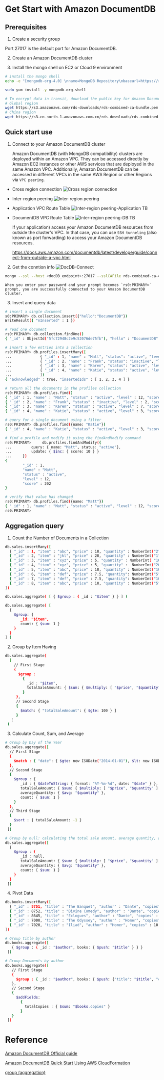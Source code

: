 # Get Start with Amazon DocumentDB
## Prerequisites
1. Create a security group

Port 27017 is the default port for Amazon DocumentDB.

2. Create an Amazon DocumentDB cluster

3. Install the mongo shell on EC2 or Cloud 9 environment
```bash
# install the mongo shell 
echo -e "[mongodb-org-4.0] \nname=MongoDB Repository\nbaseurl=https://repo.mongodb.org/yum/amazon/2013.03/mongodb-org/4.0/x86_64/\ngpgcheck=1 \nenabled=1 \ngpgkey=https://www.mongodb.org/static/pgp/server-4.0.asc" | sudo tee /etc/yum.repos.d/mongodb-org-4.0.repo

sudo yum install -y mongodb-org-shell

# To encrypt data in transit, download the public key for Amazon DocumentDB
# Global region
wget https://s3.amazonaws.com/rds-downloads/rds-combined-ca-bundle.pem
# China region
wget https://s3.cn-north-1.amazonaws.com.cn/rds-downloads/rds-combined-ca-cn-bundle.pem
```

## Quick start use
1. Connect to your Amazon DocumentDB cluster

    Amazon DocumentDB (with MongoDB compatibility) clusters are deployed within an Amazon VPC. They can be accessed directly by Amazon EC2 instances or other AWS services that are deployed in the same Amazon VPC. Additionally, Amazon DocumentDB can be accessed in different VPCs in the same AWS Region or other Regions via `VPC peering`.

- Cross region connection
![Cross region connection](images/cross-region-connection.png)

- Inter-region peering
![Inter-region peering](images/VPC-peering.png)

- Application VPC Route Table
![Inter-region peering-Application TB](images/requester-rt.png)

- DocumentDB VPC Route Table
![Inter-region peering-DB TB](images/db-rt.png)

    If your application) access your Amazon DocumentDB resources from outside the cluster's VPC. In that case, you can use `SSH tunneling` (also known as port forwarding) to access your Amazon DocumentDB resources. 

    https://docs.aws.amazon.com/documentdb/latest/developerguide/connect-from-outside-a-vpc.html

2. Get the conntion info
![DocDB-Connect](images/DocDB-Connect.png)

```bash
mongo --ssl --host <docDB_endpoint>:27017 --sslCAFile rds-combined-ca-cn-bundle.pem --username dbadmin --password <insertYourPassword>
```

    When you enter your password and your prompt becomes `rs0:PRIMARY>` prompt, you are successfully connected to your Amazon DocumentDB cluster. 

3. Insert and query data
```bash
# insert a single document
s0:PRIMARY> db.collection.insert({"hello":"DocumentDB"})
WriteResult({ "nInserted" : 1 })

# read one document 
rs0:PRIMARY> db.collection.findOne()
{ "_id" : ObjectId("5fc72948c2e9c52076de75fb"), "hello" : "DocumentDB" }

# insert a few entries into a collection
rs0:PRIMARY> db.profiles.insertMany([
...             { "_id" : 1, "name" : "Matt", "status": "active", "level": 12, "score":202},
...             { "_id" : 2, "name" : "Frank", "status": "inactive", "level": 2, "score":9},
...             { "_id" : 3, "name" : "Karen", "status": "active", "level": 7, "score":87},
...             { "_id" : 4, "name" : "Katie", "status": "active", "level": 3, "score":27}
...             ])
{ "acknowledged" : true, "insertedIds" : [ 1, 2, 3, 4 ] }

# return all the documents in the profiles collection
rs0:PRIMARY> db.profiles.find()
{ "_id" : 1, "name" : "Matt", "status" : "active", "level" : 12, "score" : 202 }
{ "_id" : 2, "name" : "Frank", "status" : "inactive", "level" : 2, "score" : 9 }
{ "_id" : 3, "name" : "Karen", "status" : "active", "level" : 7, "score" : 87 }
{ "_id" : 4, "name" : "Katie", "status" : "active", "level" : 3, "score" : 27 }

# query for a single document using a filter
rs0:PRIMARY> db.profiles.find({name: "Katie"})
{ "_id" : 4, "name" : "Katie", "status" : "active", "level" : 3, "score" : 27 }

# find a profile and modify it using the findAndModify command
rs0:PRIMARY>     db.profiles.findAndModify({
...         query: { name: "Matt", status: "active"},
...         update: { $inc: { score: 10 } }
...     })
{
        "_id" : 1,
        "name" : "Matt",
        "status" : "active",
        "level" : 12,
        "score" : 202
}

# verify that value has changed
rs0:PRIMARY> db.profiles.find({name: "Matt"})
{ "_id" : 1, "name" : "Matt", "status" : "active", "level" : 12, "score" : 212 }
rs0:PRIMARY>
```

## Aggregation query
1. Count the Number of Documents in a Collection
```bash
db.sales.insertMany([
  { "_id" : 1, "item" : "abc", "price" : 10, "quantity" : NumberInt("2"), "date" : ISODate("2014-03-01T08:00:00Z") },
  { "_id" : 2, "item" : "jkl", "price" : 20, "quantity" : NumberInt("1"), "date" : ISODate("2014-03-01T09:00:00Z") },
  { "_id" : 3, "item" : "xyz", "price" : 5, "quantity" : NumberInt( "10"), "date" : ISODate("2014-03-15T09:00:00Z") },
  { "_id" : 4, "item" : "xyz", "price" : 5, "quantity" :  NumberInt("20") , "date" : ISODate("2014-04-04T11:21:39.736Z") },
  { "_id" : 5, "item" : "abc", "price" : 10, "quantity" : NumberInt("10") , "date" : ISODate("2014-04-04T21:23:13.331Z") },
  { "_id" : 6, "item" : "def", "price" : 7.5, "quantity": NumberInt("5" ) , "date" : ISODate("2015-06-04T05:08:13Z") },
  { "_id" : 7, "item" : "def", "price" : 7.5, "quantity": NumberInt("10") , "date" : ISODate("2015-09-10T08:43:00Z") },
  { "_id" : 8, "item" : "abc", "price" : 10, "quantity" : NumberInt("5" ) , "date" : ISODate("2016-02-06T20:20:13Z") },
])

db.sales.aggregate( [ { $group : { _id : "$item" } } ] )

db.sales.aggregate( [
  {
    $group: {
       _id: "$item",
       count: { $sum: 1 }
    }
  }
] )

```

2. Group by Item Having
```bash
db.sales.aggregate(
  [
    // First Stage
    {
      $group :
        {
          _id : "$item",
          totalSaleAmount: { $sum: { $multiply: [ "$price", "$quantity" ] } }
        }
     },
     // Second Stage
     {
       $match: { "totalSaleAmount": { $gte: 100 } }
     }
   ]
 )
```

3. Calculate Count, Sum, and Average
```bash
# Group by Day of the Year
db.sales.aggregate([
  // First Stage
  {
    $match : { "date": { $gte: new ISODate("2014-01-01"), $lt: new ISODate("2015-01-01") } }
  },
  // Second Stage
  {
    $group : {
       _id : { $dateToString: { format: "%Y-%m-%d", date: "$date" } },
       totalSaleAmount: { $sum: { $multiply: [ "$price", "$quantity" ] } },
       averageQuantity: { $avg: "$quantity" },
       count: { $sum: 1 }
    }
  },
  // Third Stage
  {
    $sort : { totalSaleAmount: -1 }
  }
 ])

# Group by null: calculating the total sale amount, average quantity, and count of all documents in the collection
db.sales.aggregate([
  {
    $group : {
       _id : null,
       totalSaleAmount: { $sum: { $multiply: [ "$price", "$quantity" ] } },
       averageQuantity: { $avg: "$quantity" },
       count: { $sum: 1 }
    }
  }
 ])
```

4. Pivot Data
```bash
db.books.insertMany([
  { "_id" : 8751, "title" : "The Banquet", "author" : "Dante", "copies" : 2 },
  { "_id" : 8752, "title" : "Divine Comedy", "author" : "Dante", "copies" : 1 },
  { "_id" : 8645, "title" : "Eclogues", "author" : "Dante", "copies" : 2 },
  { "_id" : 7000, "title" : "The Odyssey", "author" : "Homer", "copies" : 10 },
  { "_id" : 7020, "title" : "Iliad", "author" : "Homer", "copies" : 10 }
])

# Group title by author
db.books.aggregate([
   { $group : { _id : "$author", books: { $push: "$title" } } }
 ])

# Group Documents by author
db.books.aggregate([
   // First Stage
   {
     $group : { _id : "$author", books: { $push: {"title": "$title", "copies": "$copies"} } }
   },
   // Second Stage
   {
     $addFields:
       {
         totalCopies : { $sum: "$books.copies" }
       }
   }
 ])
```


# Reference
[Amazon DocumentDB Official guide](https://docs.amazonaws.cn/en_us/documentdb/latest/developerguide/get-started-guide.html)

[Amazon DocumentDB Quick Start Using AWS CloudFormation](https://docs.amazonaws.cn/en_us/documentdb/latest/developerguide/quick_start_cfn.html)

[group (aggregation)](https://docs.mongodb.com/manual/reference/operator/aggregation/group/)